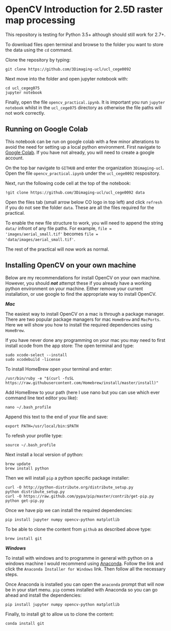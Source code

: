 # OpenCV Introduction for 2.5D raster map processing


This repository is testing for Python 3.5+ although should still work for 2.7+.

To download files open terminal and browse to the folder you want to store the data using the `cd` command.

Clone the repository by typing: 

`git clone https://github.com/3Dimaging-ucl/ucl_cege0092`

Next move into the folder and open jupyter notebook with: 

```
cd ucl_cegeg075
jupyter notebook
```

Finally, open the file `opencv_practical.ipynb`. It is important you run `jupyter notebook` whilst in the `ucl_cege075` directory as otherwise the file paths will not work correctly.

## Running on Google Colab ##

This notebook can be run on google colab with a few minor alterations to avoid the need for setting up a local python environment. First navigate to [Google Colab](https://colab.research.google.com/). If you have not already, you will need to create a google account.

On the top bar navigate to `GITHUB` and enter the organization `3Dimaging-ucl`. Open the file `opencv_practical.ipynb` under the `ucl_cege0092` respository. 

Next, run the following code cell at the top of the notebook:

`!git clone https://github.com/3Dimaging-ucl/ucl_cege0092 data`

Open the files tab (small arrow below CO logo in top left) and click `refresh` if you do not see the folder `data`. These are all the files required for the practical.

To enable the new file structure to work, you will need to append the string `data/` infront of any file paths. For example, `file = 'images/aerial_small.tif'` becomes `file = 'data/images/aerial_small.tif'`. 

The rest of the practical will now work as normal.

## Installing OpenCV on your own machine ##

Below are my recommendations for install OpenCV on your own machine. However, you should ***not*** attempt these if you already have a working python environment on your machine. Either remove your current installation, or use google to find the appropriate way to install OpenCV.

***Mac***

The easiest way to install OpenCV on a mac is through a package manager. There are two popular package managers for mac `HomeBrew` and `MacPorts`. Here we will show you how to install the required dependencies using `HomeBrew`.

If you have never done any programming on your mac you may need to first install xcode from the app store:
The open terminal and type:

```
sudo xcode-select --install
sudo xcodebuild -license
```

To install HomeBrew open your terminal and enter:

`/usr/bin/ruby -e "$(curl -fsSL https://raw.githubusercontent.com/Homebrew/install/master/install)"`

Add HomeBrew to your path (here I use nano but you can use which ever command line text editor you like):

`nano ~/.bash_profile`

Append this text to the end of your file and save:

`export PATH=/usr/local/bin:$PATH`

To refesh your profile type:

`source ~/.bash_profile`

Next install a local version of python:

```
brew update
brew install python
```

Then we will install `pip` a python specific package installer:

```
curl -O http://python-distribute.org/distribute_setup.py
python distribute_setup.py
curl -O https://raw.github.com/pypa/pip/master/contrib/get-pip.py
python get-pip.py
```

Once we have pip we can install the required dependencies:

`pip install jupyter numpy opencv-python matplotlib`

To be able to clone the content from `github` as described above type:

`brew install git`



***Windows***

To install with windows and to programme in general with python on a windows machine I would recommend using [Anaconda](https://conda.io/docs/user-guide/install/windows.html). Follow the link and click the `Anaconda Installer for Windows` link. Then follow all the necessary steps.

Once Anaconda is installed you can open the `anaconda` prompt that will now be in your start menu. `pip` comes installed with Anaconda so you can go ahead and install the dependencies:

`pip install jupyter numpy opencv-python matplotlib`

Finally, to install git to allow us to clone the content:

`conda install git`
